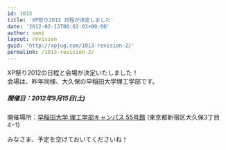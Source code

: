 ```yaml
---
id: 1015
title: 'XP祭り2012 日程が決定しました'
date: '2012-02-13T00:02:03+00:00'
author: semi
layout: revision
guid: 'http://xpjug.com/1013-revision-2/'
permalink: /1013-revision-2/
---
```


XP祭り2012の日程と会場が決定いたしました！  
会場は、昨年同様、大久保の早稲田大学理工学部です。

##### 開催日：2012年9月15日(土)  
開催場所：[早稲田大学 理工学部キャンパス 55号館](http://www.waseda.jp/jp/campus/nishiwaseda.html) (東京都新宿区大久保3丁目4−1)

みなさま、予定を空けておいてくださいね！